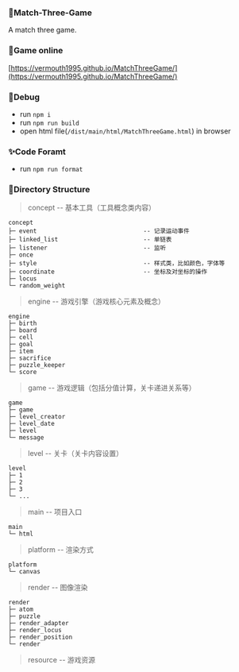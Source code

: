 ### 🎲Match-Three-Game
A match three game.

### 🌈Game online
[https://vermouth1995.github.io/MatchThreeGame/](https://vermouth1995.github.io/MatchThreeGame/)

### 🔨Debug

- run `npm i`
- run `npm run build`
- open html file(`/dist/main/html/MatchThreeGame.html`) in browser

### ✨Code Foramt

- run `npm run format`

### 🔖Directory Structure

> concept -- 基本工具（工具概念类内容）

	concept
	├─ event                              -- 记录运动事件
	├─ linked_list                        -- 单链表
	├─ listener                           -- 监听
	├─ once
	├─ style                              -- 样式类，比如颜色，字体等
	├─ coordinate                         -- 坐标及对坐标的操作
	├─ locus
	└─ random_weight

> engine -- 游戏引擎（游戏核心元素及概念）

	engine
	├─ birth
	├─ board
	├─ cell
	├─ goal
	├─ item
	├─ sacrifice
	├─ puzzle_keeper
	└─ score

> game -- 游戏逻辑（包括分值计算，关卡递进关系等）

	game
	├─ game
	├─ level_creator
	├─ level_date
	├─ level
	└─ message

> level -- 关卡（关卡内容设置）

	level
	├─ 1
	├─ 2
	├─ 3
	└─ ...

> main -- 项目入口

	main
	└─ html

> platform -- 渲染方式

	platform
	└─ canvas

> render -- 图像渲染

	render
	├─ atom
	├─ puzzle
	├─ render_adapter
	├─ render_locus
	├─ render_position
	└─ render

> resource -- 游戏资源
